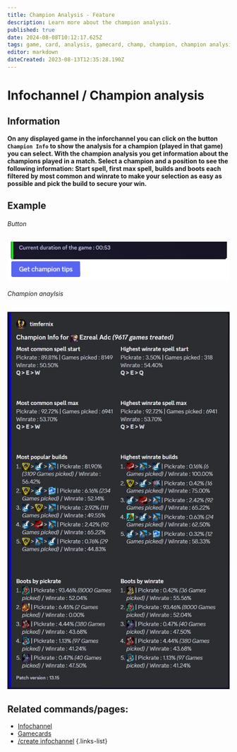 ```yaml
---
title: Champion Analysis - Feature
description: Learn more about the champion analysis.
published: true
date: 2024-08-08T10:12:17.625Z
tags: game, card, analysis, gamecard, champ, champion, champion analysis
editor: markdown
dateCreated: 2023-08-13T12:35:28.190Z
---
```


# Infochannel / Champion analysis
## Information
**On any displayed game in the inforchannel you can click on the button `Champion Info` to show the analysis for a champion (played in that game) you can select.
With the champion analysis you get information about the champions played in a match. Select a champion and a position to see the following information: Start spell, first max spell, builds and boots each filtered by most common and winrate to make your selection as easy as possible and pick the build to secure your win.**
## Example
###### Button
![](/en_/en_champion_analysis_bbutton.png)
<br>
###### Champion anaylsis
![](/champion_analysis.png)
<br>

## Related commands/pages:
-   [Infochannel](/en/features/infochannel/)
-   [Gamecards](/en/features/gamecards/)
-   [/create infochannel](/en/commands/infochannel/create)
{.links-list}